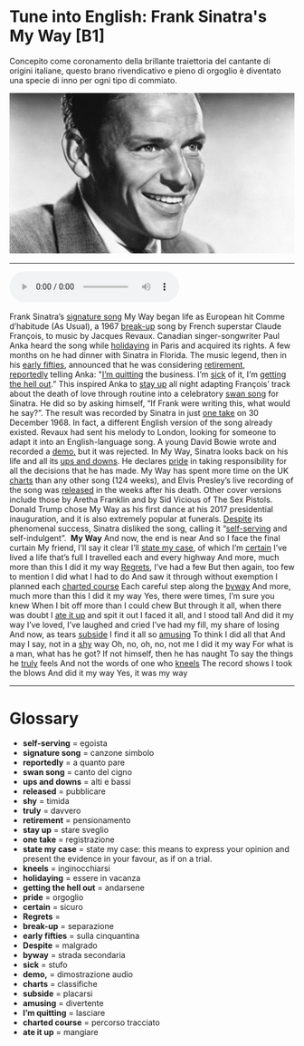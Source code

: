 # Tune into English: Frank Sinatra's My Way   [B1]

Concepito come coronamento della brillante traiettoria del cantante di origini italiane, questo brano rivendicativo e pieno di orgoglio è diventato una specie di inno per ogni tipo di commiato.

![](Tune%20into%20English%20Frank%20Sinatra%27s%20My%20Way.jpg)

--------------

<div>
<audio controls autoplay>
    <source src="https://raw.githubusercontent.com/dartie/speakup/main/2023-05/Tune%20into%20English%20Frank%20Sinatra%27s%20My%20Way.mp3" type="audio/mpeg">
</audio>
</div>


Frank Sinatra’s [signature song](## "canzone simbolo") My Way began life as European hit Comme d’habitude (As Usual), a 1967 [break-up](## "separazione") song by French superstar Claude François, to music by Jacques Revaux. Canadian singer-songwriter Paul Anka heard the song while [holidaying](## "essere in vacanza") in Paris and acquired its rights. A few months on he had dinner with Sinatra in Florida. The music legend, then in his [early fifties](## "sulla cinquantina"), announced that he was considering [retirement](## "pensionamento"), [reportedly](## "a quanto pare") telling Anka: "[I’m quitting](## "lasciare") the business. I’m [sick](## "stufo") of it, I’m [getting the hell out](## "andarsene").” This inspired Anka to [stay up](## "stare sveglio") all night adapting François’ track about the death of love through routine into a celebratory [swan song](## "canto del cigno") for Sinatra. He did so by asking himself, “If Frank were writing this, what would he say?”. The result was recorded by Sinatra in just [one take](## "registrazione") on 30 December 1968.
In fact, a different English version of the song already existed. Revaux had sent his melody to London, looking for someone to adapt it into an English-language song. A young David Bowie wrote and recorded a [demo,](## "dimostrazione audio") but it was rejected.
In My Way, Sinatra looks back on his life and all its [ups and downs](## "alti e bassi"). He declares [pride](## "orgoglio") in taking responsibility for all the decisions that he has made. My Way has spent more time on the UK [charts](## "classifiche") than any other song (124 weeks), and Elvis Presley’s live recording of the song was [released](## "pubblicare") in the weeks after his death. Other cover versions include those by Aretha Franklin and by Sid Vicious of The Sex Pistols. Donald Trump chose My Way as his first dance at his 2017 presidential inauguration, and it is also extremely popular at funerals. [Despite](## "malgrado") its phenomenal success, Sinatra disliked the song, calling it “[self-serving](## "egoista") and self-indulgent”. 
**My Way**
And now, the end is near
And so I face the final curtain
My friend, I’ll say it clear
I’ll [state my case](## "state my case: this means to express your opinion and present the evidence in your favour, as if on a trial."), of which I’m [certain](## "sicuro")
I’ve lived a life that’s full
I travelled each and every highway
And more, much more than this
I did it my way
[Regrets](## ""), I’ve had a few
But then again, too few to mention
I did what I had to do
And saw it through without exemption
I planned each [charted course](## "percorso tracciato")
Each careful step along the [byway](## "strada secondaria")
And more, much more than this
I did it my way
Yes, there were times, I’m sure you knew
When I bit off more than I could chew
But through it all, when there was doubt
I [ate it up](## "mangiare") and spit it out
I faced it all, and I stood tall
And did it my way
I’ve loved, I’ve laughed and cried
I’ve had my fill, my share of losing
And now, as tears [subside](## "placarsi")
I find it all so [amusing](## "divertente")
To think I did all that
And may I say, not in a [shy](## "timida") way
Oh, no, oh, no, not me
I did it my way
For what is a man, what has he got?
If not himself, then he has naught
To say the things he [truly](## "davvero") feels
And not the words of one who [kneels](## "inginocchiarsi")
The record shows I took the blows
And did it my way
Yes, it was my way
 

--------------

<div style = "display:block; clear:both; page-break-after:always;"></div>

# Glossary
* **self-serving** = egoista
* **signature song** = canzone simbolo
* **reportedly** = a quanto pare
* **swan song** = canto del cigno
* **ups and downs** = alti e bassi
* **released** = pubblicare
* **shy** = timida
* **truly** = davvero
* **retirement** = pensionamento
* **stay up** = stare sveglio
* **one take** = registrazione
* **state my case** = state my case: this means to express your opinion and present the evidence in your favour, as if on a trial.
* **kneels** = inginocchiarsi
* **holidaying** = essere in vacanza
* **getting the hell out** = andarsene
* **pride** = orgoglio
* **certain** = sicuro
* **Regrets** = 
* **break-up** = separazione
* **early fifties** = sulla cinquantina
* **Despite** = malgrado
* **byway** = strada secondaria
* **sick** = stufo
* **demo,** = dimostrazione audio
* **charts** = classifiche
* **subside** = placarsi
* **amusing** = divertente
* **I’m quitting** = lasciare
* **charted course** = percorso tracciato
* **ate it up** = mangiare

